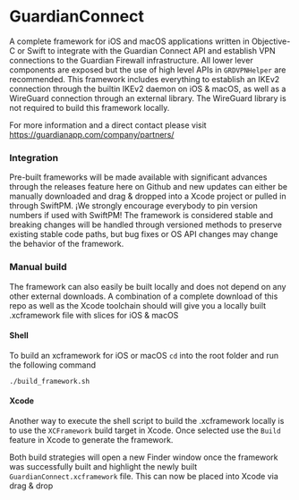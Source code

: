 # GuardianConnect

A complete framework for iOS and macOS applications written in Objective-C or Swift to integrate with the Guardian Connect API and establish VPN connections to the Guardian Firewall infrastructure. All lower lever components are exposed but the use of high level APIs in `GRDVPNHelper` are recommended.
This framework includes everything to establish an IKEv2 connection through the builtin IKEv2 daemon on iOS & macOS, as well as a WireGuard connection through an external library. The WireGuard library is not required to build this framework locally.

For more information and a direct contact please visit https://guardianapp.com/company/partners/

### Integration
Pre-built frameworks will be made available with significant advances through the releases feature here on Github and new updates can either be manually downloaded and drag & dropped into a Xcode project or pulled in through SwiftPM.
¡We strongly encourage everybody to pin version numbers if used with SwiftPM! The framework is considered stable and breaking changes will be handled through versioned methods to preserve existing stable code paths, but bug fixes or OS API changes may change the behavior of the framework.


### Manual build
The framework can also easily be built locally and does not depend on any other external downloads. A combination of a complete download of this repo as well as the Xcode toolchain should will give you a locally built .xcframework file with slices for iOS & macOS

#### Shell
To build an xcframework for iOS or macOS `cd` into the root folder and run the following command

`./build_framework.sh`

#### Xcode
Another way to execute the shell script to build the .xcframework locally is to use the `XCFramework` build target in Xcode. Once selected use the `Build` feature in Xcode to generate the framework.

Both build strategies will open a new Finder window once the framework was successfully built and highlight the newly built `GuardianConnect.xcframework` file. This can now be placed into Xcode via drag & drop

